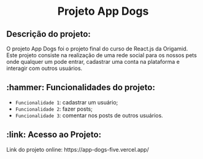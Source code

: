 <h1 align="center"> Projeto App Dogs </h2>

<h2>Descrição do projeto:</h2>

O projeto App Dogs foi o projeto final do curso de React.js da Origamid. Este projeto consiste na realização de uma rede social para os nossos pets onde qualquer um 
pode entrar, cadastrar uma conta na plataforma e interagir com outros usuários.

<h2> :hammer: Funcionalidades do projeto: </h2>

- `Funcionalidade 1`: cadastrar um usuário;
- `Funcionalidade 2`: fazer posts;
- `Funcionalidade 3`: comentar nos posts de outros usuários.

<h2> :link: Acesso ao Projeto: </h2>
Link do projeto online: https://app-dogs-five.vercel.app/

